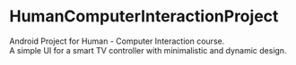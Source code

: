 # HumanComputerInteractionProject
Android Project for Human - Computer Interaction course.\
A simple UI for a smart TV controller with minimalistic and dynamic design.
